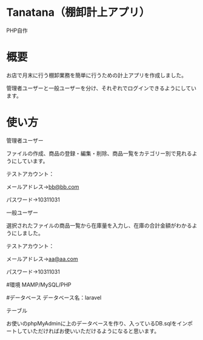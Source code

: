 # Tanatana（棚卸計上アプリ）
PHP自作
# 概要
お店で月末に行う棚卸業務を簡単に行うための計上アプリを作成しました。

管理者ユーザーと一般ユーザーを分け、それぞれでログインできるようにしています。

# 使い方
管理者ユーザー

ファイルの作成、商品の登録・編集・削除、商品一覧をカテゴリー別で見れるようにしています。

テストアカウント：

メールアドレス->bb@bb.com

パスワード->10311031

一般ユーザー

選択されたファイルの商品一覧から在庫量を入力し、在庫の合計金額がわかるようにしました。

テストアカウント：

メールアドレス->aa@aa.com

パスワード->10311031

#環境
MAMP/MySQL/PHP

#データベース
データベース名：laravel

テーブル

お使いのphpMyAdminに上のデータベースを作り、入っているDB.sqlをインポートしていただければお使いいただけるようになると思います。
